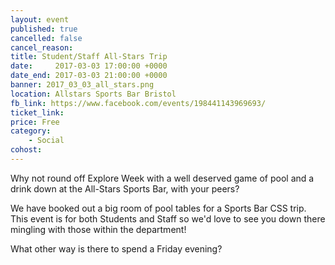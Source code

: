 ```yaml
---
layout: event
published: true
cancelled: false
cancel_reason:
title: Student/Staff All-Stars Trip
date:     2017-03-03 17:00:00 +0000
date_end: 2017-03-03 21:00:00 +0000
banner: 2017_03_03_all_stars.png
location: Allstars Sports Bar Bristol
fb_link: https://www.facebook.com/events/198441143969693/
ticket_link:
price: Free
category:
    - Social
cohost:
---
```


Why not round off Explore Week with a well deserved game of pool and a drink down at the All-Stars Sports Bar, with your peers?

We have booked out a big room of pool tables for a Sports Bar CSS trip. This event is for both Students and Staff so we'd love to see you down there mingling with those within the department!

What other way is there to spend a Friday evening?
